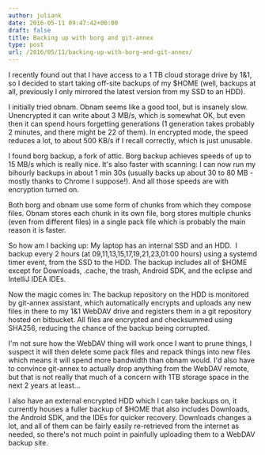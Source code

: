 ```yaml
---
author: juliank
date: 2016-05-11 09:47:42+00:00
draft: false
title: Backing up with borg and git-annex
type: post
url: /2016/05/11/backing-up-with-borg-and-git-annex/
---
```


I recently found out that I have access to a 1 TB cloud storage drive by 1&1, so I decided to start taking off-site backups of my $HOME (well, backups at all, previously I only mirrored the latest version from my SSD to an HDD).

I initially tried obnam. Obnam seems like a good tool, but is insanely slow. Unencrypted it can write about 3 MB/s, which is somewhat OK, but even then it can spend hours forgetting generations (1 generation takes probably 2 minutes, and there might be 22 of them). In encrypted mode, the speed reduces a lot, to about 500 KB/s if I recall correctly, which is just unusable.

I found borg backup, a fork of attic. Borg backup achieves speeds of up to 15 MB/s which is really nice. It's also faster with scanning: I can now run my bihourly backups in about 1 min 30s (usually backs up about 30 to 80 MB - mostly thanks to Chrome I suppose!). And all those speeds are with encryption turned on.

Both borg and obnam use some form of chunks from which they compose files. Obnam stores each chunk in its own file, borg stores multiple chunks (even from different files) in a single pack file which is probably the main reason it is faster.

So how am I backing up: My laptop has an internal SSD and an HDD.  I backup every 2 hours (at 09,11,13,15,17,19,21,23,01:00 hours) using a systemd timer event, from the SSD to the HDD. The backup includes all of $HOME except for Downloads, .cache, the trash, Android SDK, and the eclipse and IntelliJ IDEA IDEs.

Now the magic comes in: The backup repository on the HDD is monitored by git-annex assistant, which automatically encrypts and uploads any new files in there to my 1&1 WebDAV drive and registers them in a git repository hosted on bitbucket. All files are encrypted and checksummed using SHA256, reducing the chance of the backup being corrupted.

I'm not sure how the WebDAV thing will work once I want to prune things, I suspect it will then delete some pack files and repack things into new files which means it will spend more bandwidth than obnam would. I'd also have to convince git-annex to actually drop anything from the WebDAV remote, but that is not really that much of a concern with 1TB storage space in the next 2 years at least...

I also have an external encrypted HDD which I can take backups on, it currently houses a fuller backup of $HOME that also includes Downloads, the Android SDK, and the IDEs for quicker recovery. Downloads changes a lot, and all of them can be fairly easily re-retrieved from the internet as needed, so there's not much point in painfully uploading them to a WebDAV backup site.


